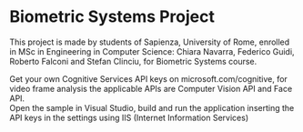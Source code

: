 # Biometric Systems Project

This project is made by students of Sapienza, University of Rome, enrolled in MSc in Engineering in Computer Science: Chiara Navarra, Federico Guidi, Roberto Falconi and Stefan Clinciu, for Biometric Systems course.


Get your own Cognitive Services API keys on microsoft.com/cognitive, for video frame analysis the applicable APIs are Computer Vision API and Face API.  
Open the sample in Visual Studio, build and run the application inserting the API keys in the settings using IIS (Internet Information Services)
